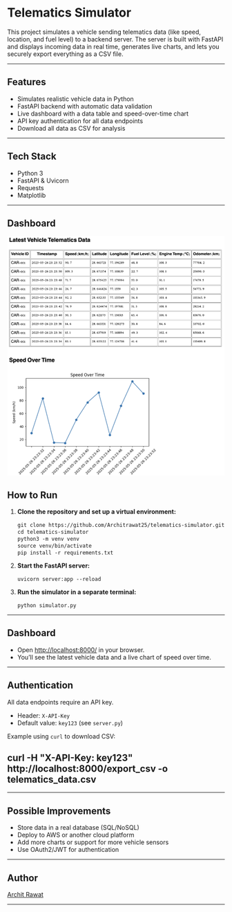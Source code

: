 # Telematics Simulator

This project simulates a vehicle sending telematics data (like speed, location, and fuel level) to a backend server. The server is built with FastAPI and displays incoming data in real time, generates live charts, and lets you securely export everything as a CSV file.

---

## Features

- Simulates realistic vehicle data in Python
- FastAPI backend with automatic data validation
- Live dashboard with a data table and speed-over-time chart
- API key authentication for all data endpoints
- Download all data as CSV for analysis

---

## Tech Stack

- Python 3
- FastAPI & Uvicorn
- Requests
- Matplotlib

---
## Dashboard 
![Alt Text](Dashboard.png)

## How to Run

1. **Clone the repository and set up a virtual environment:**
    ```
    git clone https://github.com/Architrawat25/telematics-simulator.git
    cd telematics-simulator
    python3 -m venv venv
    source venv/bin/activate
    pip install -r requirements.txt
    ```

2. **Start the FastAPI server:**
    ```
    uvicorn server:app --reload
    ```

3. **Run the simulator in a separate terminal:**
    ```
    python simulator.py
    ```

---

## Dashboard

- Open [http://localhost:8000/](http://localhost:8000/) in your browser.
- You’ll see the latest vehicle data and a live chart of speed over time.

---

## Authentication

All data endpoints require an API key.

- Header: `X-API-Key`
- Default value: `key123` (see `server.py`)

Example using `curl` to download CSV:

## curl -H "X-API-Key: key123" http://localhost:8000/export_csv -o telematics_data.csv

---

## Possible Improvements

- Store data in a real database (SQL/NoSQL)
- Deploy to AWS or another cloud platform
- Add more charts or support for more vehicle sensors
- Use OAuth2/JWT for authentication

---

## Author

[Archit Rawat](https://github.com/Architrawat25)

---


